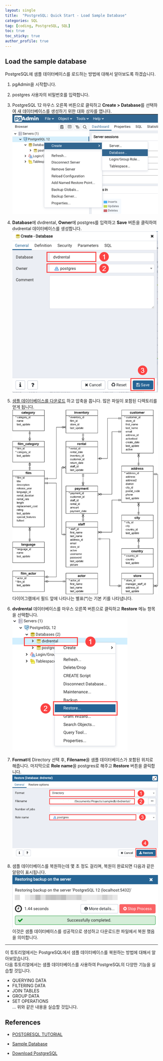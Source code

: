 ```yaml
---
layout: single
title:  "PostgreSQL: Quick Start - Load Sample Database"
categories: SQL
tag: [coding, PostgreSQL, SQL]
toc: true
toc_sticky: true
author_profile: true
---
```


<head>
  <style>
    table.dataframe {
      white-space: normal;
      width: 100%;
      height: 240px;
      display: block;
      overflow: auto;
      font-family: Arial, sans-serif;
      font-size: 0.9rem;
      line-height: 20px;
      text-align: center;
      border: 0px !important;
    }

    table.dataframe th {
      text-align: center;
      font-weight: bold;
      padding: 8px;
    }

    table.dataframe td {
      text-align: center;
      padding: 8px;
    }

    table.dataframe tr:hover {
      background: #b8d1f3; 
    }

    .output_prompt {
      overflow: auto;
      font-size: 0.9rem;
      line-height: 1.45;
      border-radius: 0.3rem;
      -webkit-overflow-scrolling: touch;
      padding: 0.8rem;
      margin-top: 0;
      margin-bottom: 15px;
      font: 1rem Consolas, "Liberation Mono", Menlo, Courier, monospace;
      color: $code-text-color;
      border: solid 1px $border-color;
      border-radius: 0.3rem;
      word-break: normal;
      white-space: pre;
    }

  .dataframe tbody tr th:only-of-type {
      vertical-align: middle;
  }

  .dataframe tbody tr th {
      vertical-align: top;
  }

  .dataframe thead th {
      text-align: center !important;
      padding: 8px;
  }

  .page__content p {
      margin: 0 0 0px !important;
  }

  .page__content p > strong {
    font-size: 1rem !important;
  }

  </style>
</head>   


## Load the sample database
PostgreSQL에 샘플 데이터베이스를 로드하는 방법에 대해서 알아보도록 하겠습니다.

1. pgAdmin을 시작합니다.

2. postgres 사용자의 비밀번호를 입력합니다.

3. PostgreSQL 12 마우스 오른쪽 버튼으로 클릭하고 **Create > Database**를 선택하여 새 데이터베이스를 생성하기 위한 대화 상자를 엽니다.   
![Restore-Sample-Database-Step-1](/assets/images/Restore-Sample-Database-Step-1.png)

4. **Database**에 dvdrental, **Owner**에 postgres를 입력하고 **Save** 버튼을 클릭하여 dvdrental 데이터베이스를 생성합니다.   
![Restore-Sample-Database-Step-2](/assets/images/Restore-Sample-Database-Step-2.png)

5. [샘플 데이터베이스를 다운로드](https://www.postgresqltutorial.com/postgresql-getting-started/postgresql-sample-database/) 하고 압축을 풉니다. 많은 파일이 포함된 디렉토리를 얻게 됩니다.   
![DVD-Rental](/assets/images/DVD%20Rental.png)   
다이어그램에서 필드 앞에 나타나는 별표(*)는 기본 키를 나타냅니다.

7. **dvdrental** 데이터베이스를 마우스 오른쪽 버튼으로 클릭하고 **Restore** 메뉴 항목을 선택합니다.   
![Restore-Sample-Database-Step-3](/assets/images/Restore-Sample-Database-Step-3.png)

8. **Format**에 Directory 선택 후, **Filename**을 샘플 데이터베이스가 포함된 위치로 해줍니다. 마지막으로 **Role name**을 postgres로 해주고 **Restore** 버튼을 클릭합니다.   
![Sample-Database-Step(1)](/assets/images/Sample%20Database%20Step.png)

9. 샘플 데이터베이스를 복원하는데 몇 초 정도 걸리며, 복원이 완료되면 다음과 같은 알람이 표시됩니다.   
![Sample-Database-Step(2)](/assets/images/Sample%20Database%20Step%20(1).png)   
이것은 샘플 데이터베이스를 성공적으로 생성하고 다운로드한 파일에서 복원 했음을 의미합니다.

---

이 튜토리얼에서는 PostgreSQL에서 샘플 데이터베이스를 복원하는 방법에 대해서 알아보았습니다.   
다음 튜토리얼에서는 샘플 데이터베이스를 사용하여 PostgreSQL의 다양한 기능을 실습할 것입니다.
* QUERYING DATA
* FILTERING DATA
* JOIN TABLES
* GROUP DATA
* SET OPERATIONS    
...
위와 같은 내용을 실습할 것입니다.

## References

* [POSTGRESQL TUTORIAL](https://www.postgresqltutorial.com/postgresql-getting-started/install-postgresql-macos/)

* [Sample Database](https://www.postgresqltutorial.com/postgresql-getting-started/postgresql-sample-database/)

* [Download PostgreSQL](https://www.enterprisedb.com/downloads/postgres-postgresql-downloads)
